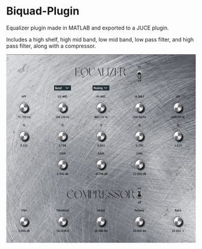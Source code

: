 # Biquad-Plugin

Equalizer plugin made in MATLAB and exported to a JUCE plugin.

Includes a high shelf, high mid band, low mid band, low pass filter, and high pass filter, along with a compressor.

<p align="center">
<img src="pics/Equalizer.png" width="550" height="500">
</p>
